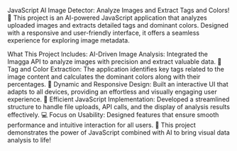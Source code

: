 JavaScript AI Image Detector: Analyze Images and Extract Tags and Colors! 🌈
This project is an AI-powered JavaScript application that analyzes uploaded images and extracts detailed tags and dominant colors. Designed with a responsive and user-friendly interface, it offers a seamless experience for exploring image metadata.

What This Project Includes:
AI-Driven Image Analysis: Integrated the Imagga API to analyze images with precision and extract valuable data. 🤖
Tag and Color Extraction: The application identifies key tags related to the image content and calculates the dominant colors along with their percentages. 🎨
Dynamic and Responsive Design: Built an interactive UI that adapts to all devices, providing an effortless and visually engaging user experience. 🌟
Efficient JavaScript Implementation: Developed a streamlined structure to handle file uploads, API calls, and the display of analysis results effectively. 💻
Focus on Usability: Designed features that ensure smooth performance and intuitive interaction for all users. 📱
This project demonstrates the power of JavaScript combined with AI to bring visual data analysis to life!
